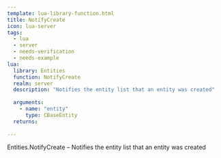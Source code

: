 ```yaml
---
template: lua-library-function.html
title: NotifyCreate
icon: lua-server
tags:
  - lua
  - server
  - needs-verification
  - needs-example
lua:
  library: Entities
  function: NotifyCreate
  realm: server
  description: "Notifies the entity list that an entity was created"
  
  arguments:
    - name: "entity"
      type: CBaseEntity
  returns:
    
---
```


<div class="lua__search__keywords">
Entities.NotifyCreate &#x2013; Notifies the entity list that an entity was created
</div>

